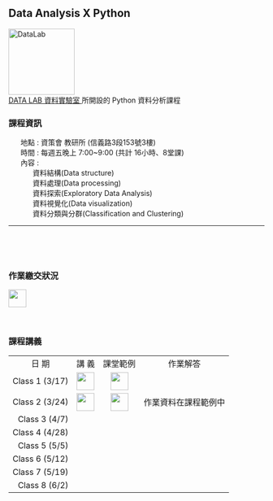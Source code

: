 <h2> Data Analysis X Python </h2> 
<img src="https://t.kfs.io/organization_resource_files/7685/10758/14063888_1080321025394014_825596358231805577_n.png" alt="DataLab" height="130" width="130"><br>
<a href="https://www.facebook.com/dlab.taiwan/?fref=t"> DATA LAB 資料實驗室 </a>所開設的 Python 資料分析課程
<br>
<p>
     <h3><b>課程資訊</b></h3>
     <ul class="task-list">
        <li>地點 : 資策會 教研所 (信義路3段153號3樓)</li>
        <li>時間 : 每週五晚上 7:00~9:00 (共計 16小時、8堂課)</li>
        <li>內容 :
          <ul class="task-list">
             <li>資料結構(Data structure)</li>
             <li>資料處理(Data processing)</li>
             <li>資料探索(Exploratory Data Analysis)</li>
             <li>資料視覺化(Data visualization)</li>
             <li>資料分類與分群(Classification and Clustering)</li>
          </ul>
        </li>
     </ul>
</p>  
<hr size="1">
<br>
<p>
     <h3><b>作業繳交狀況</b></h3>
     <a href="https://docs.google.com/spreadsheets/d/1Zq9HJZI_LEQux1PGNxZnjWNkFkI1w3I7O7Vkx_gB1hM/edit#gid=0">
          <img src="https://image.flaticon.com/icons/svg/265/265706.svg" height="35" width="35">
     </a>
     
</p>
<br>
<p>
     <h3><b>課程講義</b></h3>    
     <center><table style="table-layout:fixed">
             <tr><td valign="center"><center>日   期</center></td>
                 <td valign="center"><center>講   義</center></td>
                 <td valign="center"><center>課堂範例</center></td>
                 <td valign="center"><center>作業解答</center></td>
             </tr>
             <tr><td align="right" valign="center">Class 1 (3/17)</td>
                 <td><center><a href="https://drive.google.com/file/d/0B05En15qeUozUmk2NTloN2R0TjA/view?usp=sharing">
                               <img src="https://image.flaticon.com/icons/svg/337/337946.svg" height="35" width="35">
                             </a>
                     </center></td>
                 <td><center><a href="https://github.com/kristenchan/Python-Data-Analysis/blob/master/Class_1.ipynb">
                               <img src="https://image.flaticon.com/icons/svg/180/180867.svg" height="35" width="35">
                             </a>
                     </center></td>
                 <td>&nbsp;</td>
             </tr>
             <tr><td align="right" valign="center">Class 2 (3/24)</td>
                 <td><center><a href="https://drive.google.com/open?id=0B05En15qeUozSFpWNjN2RE1VODQ">
                               <img src="https://image.flaticon.com/icons/svg/337/337946.svg" height="35" width="35">
                             </a>
                     </center></td>
                 <td><center><a href="https://github.com/kristenchan/Python-Data-Analysis/blob/master/Class_2.ipynb">
                               <img src="https://image.flaticon.com/icons/svg/180/180867.svg" height="35" width="35">
                             </a>
                     </center></td>
                 <td align="center">作業資料在課程範例中 </td>
             </tr>
             <tr><td align="right" valign="center">Class 3 (4/7)</td>
                 <td align="center" valign="center">&nbsp;</td>
                 <td align="center" valign="center">&nbsp;</td>
                 <td align="center" valign="center">&nbsp;</td>
             </tr>
             <tr>
                 <td align="right" valign="center">Class 4 (4/28)</td>
                 <td align="center" valign="center">&nbsp;</td>
                 <td align="center" valign="center">&nbsp;</td>
                 <td align="center" valign="center">&nbsp;</td>
             </tr>
             <tr>
                 <td align="right" valign="center">Class 5 (5/5)</td>
                 <td align="center" valign="center">&nbsp;</td>
                 <td align="center" valign="center">&nbsp;</td>
                 <td align="center" valign="center">&nbsp;</td>
             </tr>
             <tr>
                 <td align="right" valign="center">Class 6 (5/12)</td>
                 <td align="center" valign="center">&nbsp;</td>
                 <td align="center" valign="center">&nbsp;</td>
                 <td align="center" valign="center">&nbsp;</td>
             </tr>
             <tr>
                 <td align="right" valign="center">Class 7 (5/19)</td>
                 <td align="center" valign="center">&nbsp;</td>
                 <td align="center" valign="center">&nbsp;</td>
                 <td align="center" valign="center">&nbsp;</td>
             </tr>
             <tr>
                 <td align="right" valign="center">Class 8 (6/2)</td>
                 <td align="center" valign="center">&nbsp;</td>
                 <td align="center" valign="center">&nbsp;</td>
                 <td align="center" valign="center">&nbsp;</td>
             </tr>
     </table></center>
</p>
